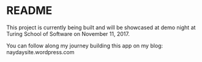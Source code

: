 # README

This project is currently being built and will be showcased at demo night at Turing School of Software on November 11, 2017.

You can follow along my journey building this app on my blog: naydaysite.wordpress.com
